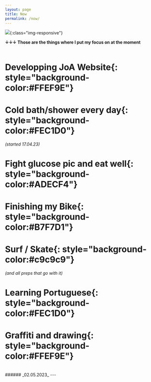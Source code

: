 ```yaml
---
layout: page
title: Now
permalink: /now/
---
```


![](/assets/photos/auto_portrait.jpg){:class="img-responsive"}

<!-- Style Memo
**vocabulario**{: style="background-color:#FFEF9E"} <br>
**sentenças**{: style="background-color:#FEC1D0"} <br>
**vocabulario**{: style="background-color:#ADECF4"} <br>
**vocabulario**{: style="background-color:#B7F7D1"} <br>
**traduction**{: style="background-color:#c9c9c9"} <br> -->

**↓↓↓ Those are the things where I put my focus on at the moment**<br><br>


# **Developping JoA Website**{: style="background-color:#FFEF9E"} <br>
# **Cold bath/shower every day**{: style="background-color:#FEC1D0"} <br> 
 _(started 17.04.23)_ 
# **Fight glucose pic and eat well**{: style="background-color:#ADECF4"} <br>
# **Finishing my Bike**{: style="background-color:#B7F7D1"} <br>
# **Surf / Skate**{: style="background-color:#c9c9c9"} <br>
 _(and all preps that go with it)_
# **Learning Portuguese**{: style="background-color:#FEC1D0"} <br>
 
# **Graffiti and drawing**{: style="background-color:#FFEF9E"} <br>

<br>
###### _02.05.2023_
---